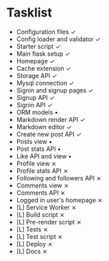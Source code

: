 # Tasklist

- Configuration files                   ✓
- Config loader and validator           ✓
- Starter script                        ✓
- Main flask setup                      ✓
- Homepage                              ✓
- Cache extension                       ✓
- Storage API                           ✓
- Mysql connection                      ✓
- Signin and signup pages               ✓
- Signup API                            ✓
- Signin API                            ✓
- ORM models                            •
- Markdown render API                   ✓
- Markdown editor                       ✓
- Create new post API                   ✓
- Posts view                            •
- Post stats API                        •
- Like API and view                     •
- Profile view                          ⨯
- Profile stats API                     ⨯
- Following and followers API           ⨯
- Comments view                         ⨯
- Comments API                          ⨯
- Logged in user's homepage             ⨯
- [L] Service Worker                    ⨯
- [L] Build script                      ⨯
- [L] Pre-render script                 ⨯
- [L] Tests                             ⨯
- [L] Test script                       ⨯
- [L] Deploy                            ⨯
- [L] Docs                              ⨯

